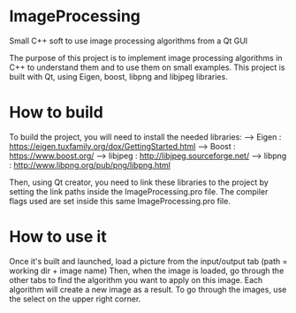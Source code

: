 # ImageProcessing
Small C++ soft to use image processing algorithms from a Qt GUI

The purpose of this project is to implement image processing algorithms in C++ to understand them and to use them on small examples.
This project is built with Qt, using Eigen, boost, libpng and libjpeg libraries.

# How to build
To build the project, you will need to install the needed libraries:
   --> Eigen : https://eigen.tuxfamily.org/dox/GettingStarted.html
   --> Boost : https://www.boost.org/
   --> libjpeg : http://libjpeg.sourceforge.net/
   --> libpng : http://www.libpng.org/pub/png/libpng.html
   
Then, using Qt creator, you need to link these libraries to the project by setting the link paths inside the ImageProcessing.pro file.
The compiler flags used are set inside this same ImageProcessing.pro file.

# How to use it

Once it's built and launched, load a picture from the input/output tab (path = working dir + image name)
Then, when the image is loaded, go through the other tabs to find the algorithm you want to apply on this image.
Each algorithm will create a new image as a result. To go through the images, use the select on the upper right corner.
